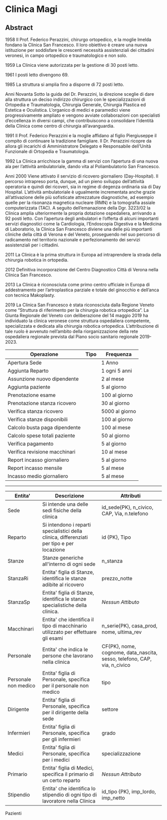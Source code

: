 # Clinica Magi  
## Abstract  
1958
Il Prof. Federico Perazzini, chirurgo ortopedico, e la moglie Imelda fondano la Clinica San Francesco. Il loro obiettivo è creare una nuova istituzione per soddisfare le crescenti necessità assistenziali dei cittadini veronesi, in campo ortopedico e traumatologico e non solo.

1959
La Clinica viene autorizzata per la gestione di 30 posti letto.

1961
I posti letto divengono 69.

1985
La struttura si amplia fino a disporre di 72 posti letto.

Anni Novanta
Sotto la guida del Dr. Perazzini, la direzione sceglie di dare alla struttura un deciso indirizzo chirurgico con le specializzazioni di Ortopedia e Traumatologia, Chirurgia Generale, Chirurgia Plastica ed Estetica e Oculistica.
L’organico di medici e paramedici viene progressivamente ampliato e vengono avviate collaborazioni con specialisti d’eccellenza in diversi campi, che contribuiscono a consolidare l’identità della Clinica come centro di chirurgia all’avanguardia.

1991
Il Prof. Federico Perazzini e la moglie affidano al figlio Piergiuseppe il compito di continuare la tradizione famigliare. Il Dr. Perazzini ricopre da allora gli incarichi di Amministratore Delegato e Responsabile dell’Unità Funzionale di Ortopedia e Traumatologia.

1992
La Clinica arricchisce la gamma di servizi con l’apertura di una nuova ala per l’attività ambulatoriale, dando vita al Poliambulatorio San Francesco.

Anni 2000
Viene attivato il servizio di ricovero giornaliero (Day-Hospital).
Il percorso intrapreso porta, dunque, ad un pieno sviluppo dell’attività operatoria e quindi dei ricoveri, sia in regime di degenza ordinaria sia di Day Hospital. L’attività ambulatoriale è ugualmente incrementata anche grazie all’attivazione delle più sofisticate attrezzature diagnostiche, ad esempio quelle per la risonanza magnetica nucleare (RMN) e la tomografia assiale computerizzata (TAC).
A seguito dell’emanazione della Dgr. 3223/02 la Clinica amplia ulteriormente la propria dotazione ospedaliera, arrivando a 92 posti letto.
Con l’apertura degli ambulatori e l’offerta di alcuni importanti servizi diagnostici come la Cardiologia, l’Endoscopia Digestiva e la Medicina di Laboratorio, la Clinica San Francesco diviene una delle più importanti cliniche della città di Verona e del Veneto, proseguendo nel suo percorso di radicamento nel territorio nazionale e perfezionamento dei servizi assistenziali per i cittadini.

2011
La Clinica è la prima struttura in Europa ad intraprendere la strada della chirurgia robotica in ortopedia.

2012
Definitiva incorporazione del Centro Diagnostico Città di Verona nella Clinica San Francesco.

2013
La Clinica è riconosciuta come primo centro ufficiale in Europa di addestramento per l’artroplastica parziale e totale del ginocchio e dell’anca con tecnica Makoplasty.

2019
La Clinica San Francesco è stata riconosciuta dalla Regione Veneto come “Struttura di riferimento per la chirurgia robotica ortopedica”. La Giunta Regionale del Veneto con deliberazione del 14 maggio 2019 ha individuato la clinica veronese come struttura ospedaliera competente, specializzata e dedicata alla chirurgia robotica ortopedica. L’attribuzione di tale ruolo è avvenuto nell’ambito della riorganizzazione della rete ospedaliera regionale prevista dal Piano socio sanitario regionale 2019-2023.




Operazione|Tipo|Frequenza
-----------------------------------------------------|-------------------------------|---------------------------------------------
Apertura Sede | |1 Anno
Aggiunta Reparto| |1 ogni 5 anni
Assunzione nuovo dipendente| |2 al mese
Aggiunta paziente| |5 al giorno
Prenotazione esame| |100 al giorno
Prenotazione stanza ricovero| |30 al giorno
Verifica stanza ricovero| |5000 al giorno
Verifica stanze disponibili| |100 al giorno
Calcolo busta paga dipendente| |100 al mese
Calcolo spese totali paziente| |50 al giorno
Verifica pagamento| |5 al giorno
Verifica revisione macchinari| |10 al mese
Report incasso giornaliero| |5 al giorno
Report incasso mensile| |5 al mese
Incasso medio giornaliero| |5 al mese


---

Entita'|Descrizione|Attributi
---------------|-------------------------------------------------|--------------------
Sede| Si intende una delle sedi fisiche della clinica|id_sede{PK}, n_civico, CAP, Via, n.telefono
Reparto| Si intendono i reparti specialistici della clinica, differenziati per tipo e per locazione|id {PK}, Tipo
Stanze| Stanze generiche all'interno di ogni sede| n_stanza
StanzaRi| Entita' figlia di Stanze, identifica le stanze adibite al ricovero| prezzo_notte
StanzaSp| Entita' figlia di Stanze, identifica le stanze specialistiche della clinica.| *Nessun Attibuto*
Macchinari| Entita' che identifica il tipo di macchinario utilizzato per effettuare gli esami| n_serie{PK}, casa_prod, nome, ultima_rev
Personale| Entita' che indica le persone che lavorano nella clinica| CF{PK}, nome, cognome, data_nascita, sesso, telefono, CAP, via, n_civico
Personale non medico| Entita' figlia di Personale, specifica per il personale non medico| tipo
Dirigente| Entita' figlia di Personale, specifica per il dirigente della sede| settore
Infermieri| Entita' figlia di Personale, specifica per gli infermieri| grado
Medici| Entita' figlia di Personale, specifica per i medici| specializzazione
Primario| Entita' figlia di Medici, specifica il primario di un certo reparto| *Nessun Attributo*
Stipendio| Entita' che identifica lo stipendio di ogni tipo di lavoratore nella Clinica| id_tipo {PK}, imp_lordo, imp_netto
Pazienti
